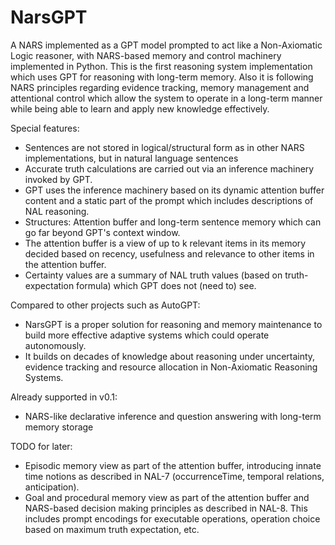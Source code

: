 # NarsGPT
A NARS implemented as a GPT model prompted to act like a Non-Axiomatic Logic reasoner, with NARS-based memory and control machinery implemented in Python.
This is the first reasoning system implementation which uses GPT for reasoning with long-term memory. Also it is following NARS principles regarding evidence tracking, memory management and attentional control which allow the system to operate in a long-term manner while being able to learn and apply new knowledge effectively.

Special features:
- Sentences are not stored in logical/structural form as in other NARS implementations, but in natural language sentences
- Accurate truth calculations are carried out via an inference machinery invoked by GPT.
- GPT uses the inference machinery based on its dynamic attention buffer content and a static part of the prompt which includes descriptions of NAL reasoning.
- Structures: Attention buffer and long-term sentence memory which can go far beyond GPT's context window.
- The attention buffer is a view of up to k relevant items in its memory decided based on recency, usefulness and relevance to other items in the attention buffer.
- Certainty values are a summary of NAL truth values (based on truth-expectation formula) which GPT does not (need to) see.

Compared to other projects such as AutoGPT:

- NarsGPT is a proper solution for reasoning and memory maintenance to build more effective adaptive systems which could operate autonomously.
- It builds on decades of knowledge about reasoning under uncertainty, evidence tracking and resource allocation in Non-Axiomatic Reasoning Systems.

Already supported in v0.1:
- NARS-like declarative inference and question answering with long-term memory storage

TODO for later:

- Episodic memory view as part of the attention buffer, introducing innate time notions as described in NAL-7 (occurrenceTime, temporal relations, anticipation).
- Goal and procedural memory view as part of the attention buffer and NARS-based decision making principles as described in NAL-8. This includes prompt encodings for executable operations, operation choice based on maximum truth expectation, etc.

